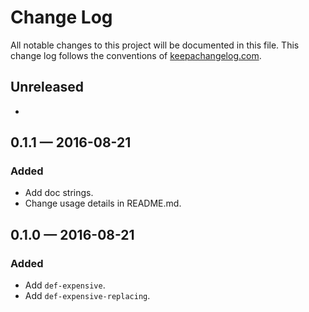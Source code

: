 # Change Log

All notable changes to this project will be documented in this file. This change log follows the conventions of [keepachangelog.com](http://keepachangelog.com/).

## Unreleased

- <nothing yet>

## 0.1.1 — 2016-08-21

### Added

- Add doc strings.
- Change usage details in README.md.

## 0.1.0 — 2016-08-21

### Added

- Add `def-expensive`.
- Add `def-expensive-replacing`.
